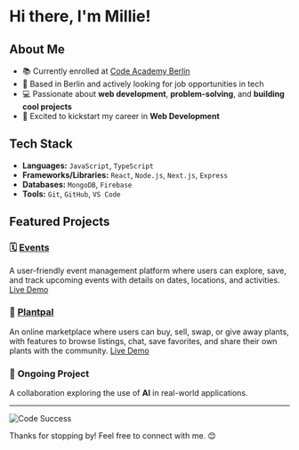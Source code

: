 # Hi there, I'm Millie!

## About Me
- 📚 Currently enrolled at [Code Academy Berlin](https://www.codeacademyberlin.com/courses/web-development)
- 📍 Based in Berlin and actively looking for job opportunities in tech
- 💻 Passionate about **web development**, **problem-solving**, and **building cool projects**
- 🚀 Excited to kickstart my career in **Web Development**

## Tech Stack
- **Languages:** `JavaScript`, `TypeScript`
- **Frameworks/Libraries:** `React`, `Node.js`, `Next.js`, `Express`
- **Databases:** `MongoDB`, `Firebase`
- **Tools:** `Git`, `GitHub`, `VS Code`

## Featured Projects

### 🗓️ [Events](https://github.com/milliemk/project-events)  
A user-friendly event management platform where users can explore, save, and track upcoming events with details on dates, locations, and activities. 
[Live Demo](https://project-events.netlify.app/)

### 🌱 [Plantpal](https://github.com/milliemk/project-plantpal) 
An online marketplace where users can buy, sell, swap, or give away plants, with features to browse listings, chat, save favorites, and share their own plants with the community. 
[Live Demo](https://project-plantpal.vercel.app/)

### 🤝  **Ongoing Project**  
A collaboration exploring the use of **AI** in real-world applications. 

---

![Code Success]([https://media.giphy.com/media/2YkXMUn5XReyHZwcc1/giphy.gif](https://media3.giphy.com/media/v1.Y2lkPTc5MGI3NjExNW1sdmNuOWluODFtZ2NuMnEwMGJkY2c2cnAxeWdscXFpa20zamg2biZlcD12MV9pbnRlcm5hbF9naWZfYnlfaWQmY3Q9Zw/HzPtbOKyBoBFsK4hyc/giphy.gif))

Thanks for stopping by! Feel free to connect with me. 😊

